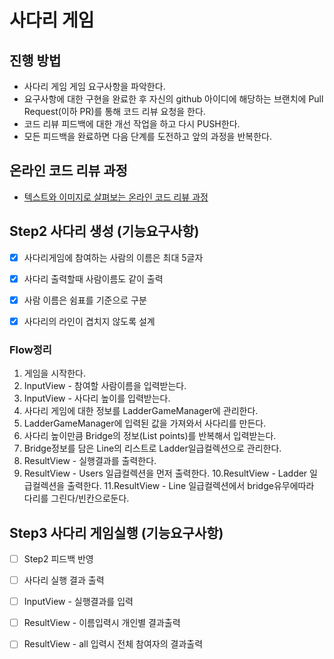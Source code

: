 # 사다리 게임
## 진행 방법
* 사다리 게임 게임 요구사항을 파악한다.
* 요구사항에 대한 구현을 완료한 후 자신의 github 아이디에 해당하는 브랜치에 Pull Request(이하 PR)를 통해 코드 리뷰 요청을 한다.
* 코드 리뷰 피드백에 대한 개선 작업을 하고 다시 PUSH한다.
* 모든 피드백을 완료하면 다음 단계를 도전하고 앞의 과정을 반복한다.

## 온라인 코드 리뷰 과정
* [텍스트와 이미지로 살펴보는 온라인 코드 리뷰 과정](https://github.com/nextstep-step/nextstep-docs/tree/master/codereview)

## Step2 사다리 생성 (기능요구사항)

- [x] 사다리게임에 참여하는 사람의 이름은 최대 5글자
- [x] 사다리 출력할때 사람이름도 같이 출력
- [x] 사람 이름은 쉼표를 기준으로 구분
- [x] 사다리의 라인이 겹치지 않도록 설계


### Flow정리
1. 게임을 시작한다.
2. InputView - 참여할 사람이름을 입력받는다.
3. InputView - 사다리 높이를 입력받는다.
4. 사다리 게임에 대한 정보를 LadderGameManager에 관리한다.
5. LadderGameManager에 입력된 값을 가져와서 사다리를 만든다.
6. 사다리 높이만큼 Bridge의 정보(List<boolean> points)를 반복해서 입력받는다.
7. Bridge정보를 담은 Line의 리스트로 Ladder일급컬렉션으로 관리한다.
8. ResultView - 실행결과를 출력한다.
9. ResultView - Users 일급컬렉션을 먼저 출력한다.
10.ResultView - Ladder 일급컬렉션을 출력한다.
11.ResultView - Line 일급컬렉션에서 bridge유무에따라 다리를 그린다/빈칸으로둔다.
 
## Step3 사다리 게임실행 (기능요구사항)

- [ ] Step2 피드백 반영
- [ ] 사다리 실행 결과 출력
- [ ] InputView - 실행결과를 입력
- [ ] ResultView - 이름입력시 개인별 결과출력
- [ ] ResultView - all 입력시 전체 참여자의 결과출력

